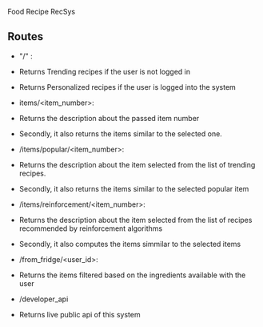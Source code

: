 Food Recipe RecSys

## Routes

* "/" :
* Returns Trending recipes if the user is not logged in 
* Returns Personalized recipes if the user is logged into the system

* items/<item_number>:
* Returns the description about the passed item number 
* Secondly, it also returns the items similar to the selected one. 

* /items/popular/<item_number>:
* Returns the description about the item selected from the list of trending recipes.
* Secondly, it also returns the items similar to the selected popular item 

* /items/reinforcement/<item_number>:
* Returns the description about the item selected from the list of recipes recommended by reinforcement algorithms
* Secondly, it also computes the items simmilar to the selected items

* /from_fridge/<user_id>:
* Returns the items filtered based on the ingredients available with the user

* /developer_api
* Returns live public api of this system
